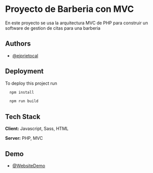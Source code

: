 
# Proyecto de Barberia con MVC

En este proyecto se usa la arquitectura MVC de PHP para construir un software de gestion de citas para una barberia


## Authors

- [@ejprietocal](https://github.com/ejprietocal)


## Deployment

To deploy this project run

```bash 
  npm install
```

```bash 
  npm run build
```


## Tech Stack

**Client:** Javascript, Sass, HTML

**Server:** PHP, MVC

## Demo
- [@WebsiteDemo](https://gegrake.nyc.dom.my.id/)

